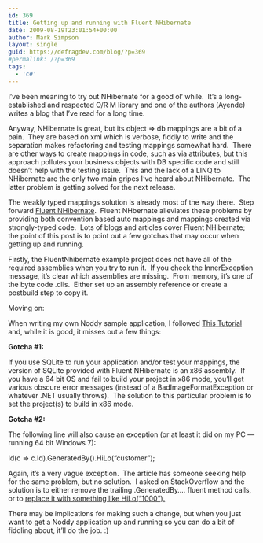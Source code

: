 ```yaml
---
id: 369
title: Getting up and running with Fluent NHibernate
date: 2009-08-19T23:01:54+00:00
author: Mark Simpson
layout: single
guid: https://defragdev.com/blog/?p=369
#permalink: /?p=369
tags:
  - 'c#'
---
```

I&#8217;ve been meaning to try out NHibernate for a good ol&#8217; while.  It&#8217;s a long-established and respected O/R M library and one of the authors (Ayende) writes a blog that I&#8217;ve read for a long time.

Anyway, NHibernate is great, but its object => db mappings are a bit of a pain.  They are based on xml which is verbose, fiddly to write and the separation makes refactoring and testing mappings somewhat hard.  There are other ways to create mappings in code, such as via attributes, but this approach pollutes your business objects with DB specific code and still doesn&#8217;t help with the testing issue.  This and the lack of a LINQ to NHibernate are the only two main gripes I&#8217;ve heard about NHibernate.  The latter problem is getting solved for the next release.

The weakly typed mappings solution is already most of the way there.  Step forward [Fluent NHibernate](http://fluentnhibernate.org/).  Fluent NHbernate alleviates these problems by providing both convention based auto mappings and mappings created via strongly-typed code.  Lots of blogs and articles cover Fluent NHibernate; the point of this post is to point out a few gotchas that may occur when getting up and running.

Firstly, the FluentNhibernate example project does not have all of the required assemblies when you try to run it.  If you check the InnerException message, it&#8217;s clear which assemblies are missing.  From memory, it&#8217;s one of the byte code .dlls.  Either set up an assembly reference or create a postbuild step to copy it.

Moving on:

When writing my own Noddy sample application, I followed [This Tutorial](http://dotnetslackers.com/articles/ado_net/Your-very-first-NHibernate-application-Part-1.aspx) and, while it is good, it misses out a few things:

**Gotcha #1:** 

If you use SQLite to run your application and/or test your mappings, the version of SQLite provided with Fluent NHibernate is an x86 assembly.  If you have a 64 bit OS and fail to build your project in x86 mode, you&#8217;ll get various obscure error messages (instead of a BadImageFormatException or whatever .NET usually throws).  The solution to this particular problem is to set the project(s) to build in x86 mode.

**Gotcha #2:**

The following line will also cause an exception (or at least it did on my PC &#8212; running 64 bit Windows 7):

Id(c => c.Id).GeneratedBy().HiLo(&#8220;customer&#8221;);

Again, it&#8217;s a very vague exception.  The article has someone seeking help for the same problem, but no solution.  I asked on StackOverflow and the solution is to either remove the trailing .GeneratedBy&#8230;. fluent method calls, or to [replace it with something like HiLo(&#8220;1000&#8221;).](http://stackoverflow.com/questions/1283210/fluent-nhibernate-mappingexception-could-not-instantiate-id-generator)

There may be implications for making such a change, but when you just want to get a Noddy application up and running so you can do a bit of fiddling about, it&#8217;ll do the job. :)